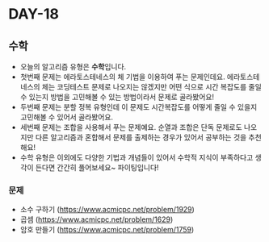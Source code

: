# DAY-18

## 수학

- 오늘의 알고리즘 유형은 **수학**입니다.
- 첫번째 문제는 에라토스테네스의 체 기법을 이용하여 푸는 문제인데요. 에라토스테네스의 체는 코딩테스트 문제로 나오지는 않겠지만 어떤 식으로 시간 복잡도를 줄일 수 있는지 방법을 고민해볼 수 있는 방법이라서 문제로 골라봤어요!
- 두번째 문제는 분할 정복 유형인데 이 문제도 시간복잡도를 어떻게 줄일 수 있을지 고민해볼 수 있어서 골라봤어요.
- 세번째 문제는 조합을 사용해서 푸는 문제예요. 순열과 조합은 단독 문제로도 나오지만 다른 알고리즘과 혼합해서 문제를 출제하는 경우가 있어서 공부하는 것을 추천해요!
- 수학 유형은 이외에도 다양한 기법과 개념들이 있어서 수학적 지식이 부족하다고 생각이 든다면 간간히 풀어보세요~ 파이팅입니다!

### 문제

- 소수 구하기 (https://www.acmicpc.net/problem/1929)
- 곱셈 (https://www.acmicpc.net/problem/1629)
- 암호 만들기 (https://www.acmicpc.net/problem/1759)
